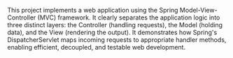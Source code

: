 This project implements a web application using the Spring Model-View-Controller (MVC) framework. It clearly separates the application logic into three distinct layers: the Controller (handling requests), the Model (holding data), and the View (rendering the output). It demonstrates how Spring's DispatcherServlet maps incoming requests to appropriate handler methods, enabling efficient, decoupled, and testable web development.
